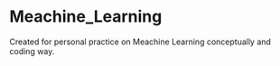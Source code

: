 # Meachine_Learning

Created for personal practice on Meachine Learning conceptually and coding way.
